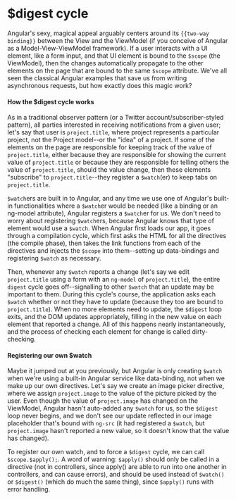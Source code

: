 # $digest cycle

Angular's sexy, magical appeal arguably centers around its `{{two-way binding}}` between the View and the ViewModel (if you conceive of Angular as a Model-View-ViewModel framework). If a user interacts with a UI element, like a form input, and that UI element is bound to the `$scope` (the ViewModel), then the changes automatically propagate to the other elements on the page that are bound to the same `$scope` attribute. We've all seen the classical Angular examples that save us from writing asynchronous requests, but how exactly does this magic work?

#### How the $digest cycle works

As in a traditional observer pattern (or a Twitter account/subscriber-styled pattern), all parties interested in receiving notifications from a given user; let's say that user is `project.title`, where project represents a particular project, not the Project model--or the "idea" of a project. If some of the elements on the page are responsible for keeping track of the value of `project.title`, either because they are responsible for showing the current value of `project.title` or because they are responsible for telling others the value of `project.title`, should the value change, then these elements "subscribe" to `project.title`--they register a `$watch`(er) to keep tabs on `project.title`. 

`$watch`ers are built in to Angular, and any time we use one of Angular's built-in functionalities where a `$watch`er would be needed (like a binding or an ng-model attribute), Angular registers a `$watch`er for us. We don't need to worry about registering `$watch`ers, because Angular knows that type of element would use a `$watch`. When Angular first loads our app, it goes through a compilation cycle, which first asks the HTML for all the directives (the compile phase), then takes the link functions from each of the directives and injects the `$scope` into them--setting up data-bindings and registering `$watch` as necessary. 

Then, whenever any `$watch` reports a change (let's say we edit `project.title` using a form with an `ng-model` of `project.title`), the entire `digest` cycle goes off--signalling to other `$watch` that an update may be important to them. During this cycle's course, the application asks each `$watch` whether or not they have to update (because they too are bound to `project.title`). When no more elements need to update, the `$digest` loop exits, and the DOM updates appropriately, filling in the new value on each element that reported a change. All of this happens nearly instantaneously, and the process of checking each element for change is called dirty-checking. 

#### Registering our own $watch

Maybe it jumped out at you previously, but Angular is only creating `$watch` when we're using a built-in Angular service like data-binding, not when we make up our own directives. Let's say we create an image picker directive, where we assign `project.image` to the value of the picture picked by the user. Even though the value of `project.image` has changed on the ViewModel, Angular hasn't auto-added any `$watch` for us, so the `$digest` loop never begins, and we don't see our update reflected in our image placeholder that's bound with `ng-src` (it had registered a `$watch`, but `project.image` hasn't reported a new value, so it doesn't know that the value has changed). 

To register our own watch, and to force a `$digest` cycle, we can call `$scope.$apply();`. A word of warning: `$apply()` should only be called in a directive (not in controllers, since apply() are able to run into one another in controllers, and can cause errors), and should be used instead of `$watch()` or `$digest()` (which do much the same thing), since `$apply()` runs with error handling. 